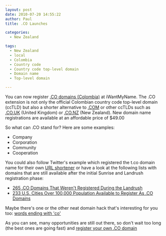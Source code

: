 ```yaml
---
layout: post
date: 2010-07-20 14:55:22
author: Paul
title: .CO Launches

categories:
  - New Zealand

tags:
  - New Zealand
  - local
  - Colombia
  - Country code
  - Country code top-level domain
  - Domain name
  - Top-level domain

---
```


You can now register
[ .CO domains (Colombia)](https://iwantmyname.co.nz/domains/co-colombian-domain-name-registration-for-colombia) at iWantMyName. The .CO extension is not only 
the official Colombian country code top-level domain (ccTLD) but also a 
shorter alternative to [.COM](https://iwantmyname.co.nz/domains/com-domain-name-registration-for-commercial) or other ccTLDs such as [.CO.UK](https://iwantmyname.co.nz/domains/co.uk-domain-name-registration-for-united-kingdom) (United 
Kingdom) or [.CO.NZ](https://iwantmyname.co.nz/domains/co.nz-domain-name-registration-for-new-zealand) (New Zealand). New domain name registrations are 
available at an affordable price of $49.00

So what can .CO 
stand for? Here are some examples:

* Company
* Corporation
* Community
* Cooperation


You 
could also follow Twitter's example which registered the t.co domain 
name for their own [URL shortener](https://iwantmyname.co.nz/services/url-shortener) or have a look at the following lists 
with domains that are still available after the initial Sunrise and 
Landrush registration phase:

* [265 .CO Domains That Weren't Registered During the Landrush](http://domainnamewire.com/2010/07/18/265-co-domains-that-werent-registered-in-landrush/)
* [233 U.S. Cities Over 100,000
 Population Available to Register As .CO Domains](http://domainnamewire.com/2010/07/18/265-co-domains-that-werent-registered-in-landrush/)

Maybe there's 
one or the other neat domain hack that's interesting for you too: [words 
ending with 'co'](http://www.morewords.com/ends-with/co/)

As you can see, many opportunities are still out
 there, so don't wait too long (the best ones are going fast) and [
register your own .CO domain](https://iwantmyname.co.nz/domains/co-colombian-domain-name-registration-for-colombia)
